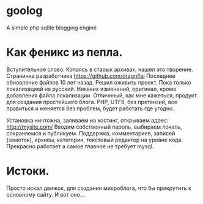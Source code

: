 # goolog
A simple php sqlite blogging engine

# Как феникс из пепла. 
Вступительное слово.
Копаясь в старых архивах, нашел это творение.
Страничка разработчика https://github.com/dragnflai
Последнее обновление файлов 10 лет назад.
Решил оживить проект. Пока только локализацией на русский.
Никаких изменений, оригинал, кроме добавления файла локализации.
Отличнный, как мне кажеться, продукт для создания простейшего блога. 
PHP, UTF8, без претензий, все правиться и меняется без проблем,
будет работать где угодно.

Установка ничтожна, заливаем на хостинг, открываем адрес: http://mysite.com/
Вводим собственный пароль, выбираем локаль, сохраняемся и публикуем.
Поддержка, комментариев, записей (заметок), архивы, категории, текстовый 
редактор на уровне кода. Прекрасно работает а самое главное не требует mysql.

# Истоки.
Просто искал движок, для создания микроблога, что бы прикрутить к основному сайту.
И вот оно...
